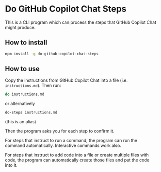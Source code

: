 # Do GitHub Copilot Chat Steps

This is a CLI program which can process the steps that GitHub Copilot Chat might produce.

## How to install

```sh
npm install -g do-github-copilot-chat-steps
```

## How to use

Copy the instructions from GitHub Copilot Chat into a file (i.e. `instructions.md`).
Then run:

```sh
do instructions.md
```

or alternatively

```sh
do-steps instructions.md
```

(this is an alias)

Then the program asks you for each step to confirm it.

For steps that instruct to run a command, the program can run the command automatically.
Interactive commands work also.

For steps that instruct to add code into a file or create multiple files with code, the program can automatically
create those files and put the code into it.
